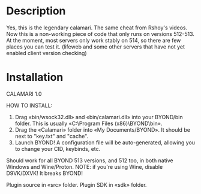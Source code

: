 # Description
Yes, this is the legendary calamari. The same cheat from Rshoy's videos. Now this is a non-working piece of code that only runs on versions 512-513. At the moment, most servers only work stably on 514, so there are few places you can test it. (lifeweb and some other servers that have not yet enabled client version checking)



# Installation
CALAMARI 1.0

HOW TO INSTALL:
 1. Drag «bin/wsock32.dll» and «bin/calamari.dll» into your BYOND/bin folder. This is usually «C:\Program Files (x86)\BYOND\bin».
 2. Drag the «Calamari» folder into «My Documents/BYOND». It should be next to "key.txt" and "cache".
 3. Launch BYOND! A configuration file will be auto-generated, allowing you to change your CID, keybinds, etc.

Should work for all BYOND 513 versions, and 512 too, in both native Windows and Wine/Proton.
	NOTE: if you're using Wine, disable D9VK/DXVK! It breaks BYOND!

Plugin source in «src» folder.
Plugin SDK in «sdk» folder.
